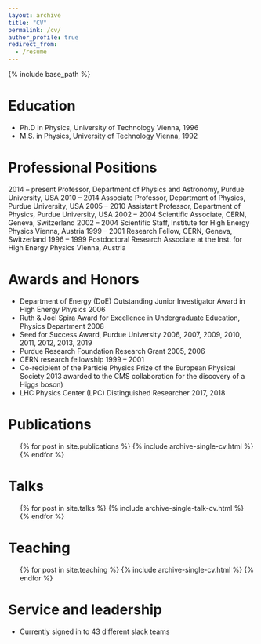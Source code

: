 ```yaml
---
layout: archive
title: "CV"
permalink: /cv/
author_profile: true
redirect_from:
  - /resume
---
```


{% include base_path %}

Education
======

* Ph.D in Physics, University of Technology Vienna, 1996
* M.S. in Physics, University of Technology Vienna, 1992

Professional Positions
======
2014 – present Professor, Department of Physics and Astronomy, Purdue University, USA
2010 – 2014 Associate Professor, Department of Physics, Purdue University, USA
2005 – 2010 Assistant Professor, Department of Physics, Purdue University, USA
2002 – 2004 Scientific Associate, CERN, Geneva, Switzerland
2002 – 2004 Scientific Staff, Institute for High Energy Physics Vienna, Austria
1999 – 2001 Research Fellow, CERN, Geneva, Switzerland
1996 – 1999 Postdoctoral Research Associate at the Inst. for High Energy Physics Vienna, Austria
  
Awards and Honors
======
* Department of Energy (DoE) Outstanding Junior Investigator Award in High Energy Physics 2006
* Ruth & Joel Spira Award for Excellence in Undergraduate Education, Physics Department 2008
* Seed for Success Award, Purdue University 2006, 2007, 2009, 2010, 2011, 2012, 2013, 2019
* Purdue Research Foundation Research Grant 2005, 2006
* CERN research fellowship 1999 – 2001
* Co-recipient of the Particle Physics Prize of the European Physical Society 2013
   awarded to the CMS collaboration for the discovery of a Higgs boson)
* LHC Physics Center (LPC) Distinguished Researcher 2017, 2018

Publications
======
  <ul>{% for post in site.publications %}
    {% include archive-single-cv.html %}
  {% endfor %}</ul>
  
Talks
======
  <ul>{% for post in site.talks %}
    {% include archive-single-talk-cv.html %}
  {% endfor %}</ul>
  
Teaching
======
  <ul>{% for post in site.teaching %}
    {% include archive-single-cv.html %}
  {% endfor %}</ul>
  
Service and leadership
======
* Currently signed in to 43 different slack teams
